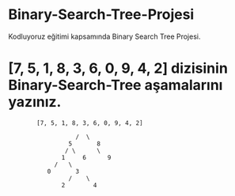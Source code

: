 # Binary-Search-Tree-Projesi
Kodluyoruz eğitimi kapsamında Binary Search Tree Projesi.

# [7, 5, 1, 8, 3, 6, 0, 9, 4, 2] dizisinin Binary-Search-Tree aşamalarını yazınız.

            [7, 5, 1, 8, 3, 6, 0, 9, 4, 2]
 
                       /  \
                     5       8
                    / \      \
                   1     6      9
                 /   \ 
               0       3
                     /    \
                   2        4
